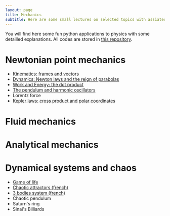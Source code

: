 ```yaml
---
layout: page
title: Mechanics
subtitle: Here are some small lectures on selected topics with assiated illustrative codes you can play with.
---
```


You will find here some fun python applications to physics with some detailled explanations. All codes are stored in [this repository](https://github.com/YoloNomy).

# Newtonian point mechanics

- [Kinematics: frames and vectors](Newton/Kinematics.md)
- [Dynamics: Newton laws and the reign of parabolas](Newton/Laws.md)
- [Work and Energy: the dot product](Newton/Energy.md)
- [The pendulum and harmonic oscillators](Newton/Pendulum.md)
- Lorentz force
- [Kepler laws: cross product and polar coordinates](Newton/Kepler.md)

# Fluid mechanics

# Analytical mechanics

# Dynamical systems and chaos

- [Game of life](chaos/game_of_life.md)
- [Chaotic attractors (french)](chaos/Lorenz.pdf)
- [3 bodies system (french)](chaos/3corps.pdf)
- Chaotic pendulum
- Saturn's ring
- Sinai's Billiards